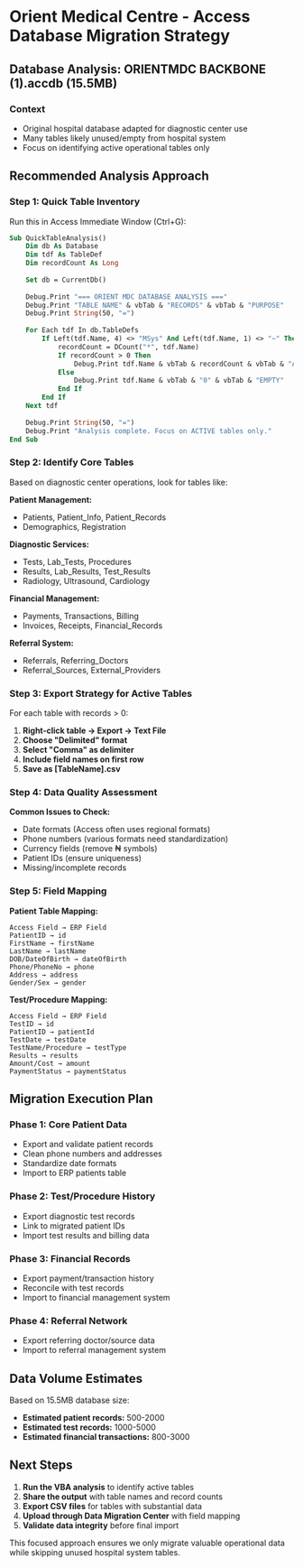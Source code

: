 # Orient Medical Centre - Access Database Migration Strategy

## Database Analysis: ORIENTMDC BACKBONE (1).accdb (15.5MB)

### Context
- Original hospital database adapted for diagnostic center use
- Many tables likely unused/empty from hospital system
- Focus on identifying active operational tables only

## Recommended Analysis Approach

### Step 1: Quick Table Inventory
Run this in Access Immediate Window (Ctrl+G):

```vb
Sub QuickTableAnalysis()
    Dim db As Database
    Dim tdf As TableDef
    Dim recordCount As Long
    
    Set db = CurrentDb()
    
    Debug.Print "=== ORIENT MDC DATABASE ANALYSIS ==="
    Debug.Print "TABLE NAME" & vbTab & "RECORDS" & vbTab & "PURPOSE"
    Debug.Print String(50, "=")
    
    For Each tdf In db.TableDefs
        If Left(tdf.Name, 4) <> "MSys" And Left(tdf.Name, 1) <> "~" Then
            recordCount = DCount("*", tdf.Name)
            If recordCount > 0 Then
                Debug.Print tdf.Name & vbTab & recordCount & vbTab & "ACTIVE"
            Else
                Debug.Print tdf.Name & vbTab & "0" & vbTab & "EMPTY"
            End If
        End If
    Next tdf
    
    Debug.Print String(50, "=")
    Debug.Print "Analysis complete. Focus on ACTIVE tables only."
End Sub
```

### Step 2: Identify Core Tables
Based on diagnostic center operations, look for tables like:

**Patient Management:**
- Patients, Patient_Info, Patient_Records
- Demographics, Registration

**Diagnostic Services:**
- Tests, Lab_Tests, Procedures
- Results, Lab_Results, Test_Results
- Radiology, Ultrasound, Cardiology

**Financial Management:**
- Payments, Transactions, Billing
- Invoices, Receipts, Financial_Records

**Referral System:**
- Referrals, Referring_Doctors
- Referral_Sources, External_Providers

### Step 3: Export Strategy for Active Tables
For each table with records > 0:

1. **Right-click table → Export → Text File**
2. **Choose "Delimited" format**
3. **Select "Comma" as delimiter**
4. **Include field names on first row**
5. **Save as [TableName].csv**

### Step 4: Data Quality Assessment

**Common Issues to Check:**
- Date formats (Access often uses regional formats)
- Phone numbers (various formats need standardization)
- Currency fields (remove ₦ symbols)
- Patient IDs (ensure uniqueness)
- Missing/incomplete records

### Step 5: Field Mapping

**Patient Table Mapping:**
```
Access Field → ERP Field
PatientID → id
FirstName → firstName
LastName → lastName  
DOB/DateOfBirth → dateOfBirth
Phone/PhoneNo → phone
Address → address
Gender/Sex → gender
```

**Test/Procedure Mapping:**
```
Access Field → ERP Field
TestID → id
PatientID → patientId
TestDate → testDate
TestName/Procedure → testType
Results → results
Amount/Cost → amount
PaymentStatus → paymentStatus
```

## Migration Execution Plan

### Phase 1: Core Patient Data
- Export and validate patient records
- Clean phone numbers and addresses
- Standardize date formats
- Import to ERP patients table

### Phase 2: Test/Procedure History
- Export diagnostic test records
- Link to migrated patient IDs
- Import test results and billing data

### Phase 3: Financial Records
- Export payment/transaction history
- Reconcile with test records
- Import to financial management system

### Phase 4: Referral Network
- Export referring doctor/source data
- Import to referral management system

## Data Volume Estimates

Based on 15.5MB database size:
- **Estimated patient records:** 500-2000
- **Estimated test records:** 1000-5000
- **Estimated financial transactions:** 800-3000

## Next Steps

1. **Run the VBA analysis** to identify active tables
2. **Share the output** with table names and record counts
3. **Export CSV files** for tables with substantial data
4. **Upload through Data Migration Center** with field mapping
5. **Validate data integrity** before final import

This focused approach ensures we only migrate valuable operational data while skipping unused hospital system tables.